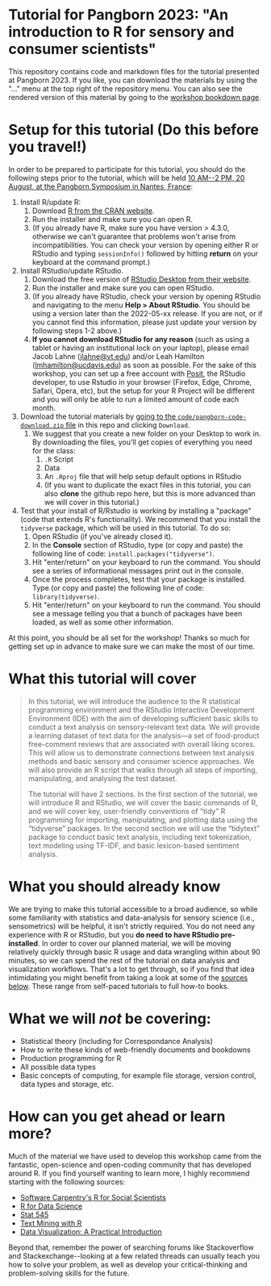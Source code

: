 # Tutorial for Pangborn 2023: "An introduction to R for sensory and consumer scientists"

This repository contains code and markdown files for the tutorial presented at Pangborn 2023.  If you like, you can download the materials by using the "..." menu at the top right of the repository menu.  You can also see the rendered version of this material by going to the [workshop bookdown page](https://jlahne.github.io/eurosense-tutorial-2022/).

# Setup for this tutorial (Do this before you travel!)

In order to be prepared to participate for this tutorial, you should do the following steps prior to the tutorial, which will be held [10 AM--2 PM, 20 August, at the Pangborn Symposium in Nantes, France](https://www.pangbornsymposium.com/Sensometics-tutorials.asp):

1.  Install R/update R:
    1.  Download [R from the CRAN website](https://cran.r-project.org/).
    1.  Run the installer and make sure you can open R.
    2.  (If you already have R, make sure you have version > 4.3.0, otherwise we can't guarantee that problems won't arise from incompatibilities.  You can check your version by opening either R or RStudio and typing `sessionInfo()` followed by hitting **return** on your keyboard at the command prompt.)
2. Install RStudio/update RStudio.
    1.  Download the free version of [RStudio Desktop from their website](https://www.rstudio.com/products/rstudio/download/#download).
    2.  Run the installer and make sure you can open RStudio.
    3.  (If you already have RStudio, check your version by opening RStudio and navigating to the menu **Help > About RStudio**.  You should be using a version later than the 2022-05-xx release.  If you are not, or if you cannot find this information, please just update your version by following steps 1-2 above.)
    4. **If you cannot download RStudio for any reason** (such as using a tablet or having an institutional lock on your laptop), please email Jacob Lahne (jlahne@vt.edu) and/or Leah Hamilton (lmhamilton@ucdavis.edu) as soon as possible. For the sake of this workshop, you can set up a free account with [Posit](https://posit.cloud/plans/free), the RStudio developer, to use Rstudio in your browser (Firefox, Edge, Chrome, Safari, Opera, etc), but the setup for your R Project will be different and you will only be able to run a limited amount of code each month.
3.  Download the tutorial materials by [going to the `code/pangborn-code-download.zip` file](https://github.com/lhami/pangborn-tutorial-2023/blob/main/code/pangborn-code-download.zip) in this repo and clicking `Download`.
    1.  We suggest that you create a new folder on your Desktop to work in.  By downloading the files, you'll get copies of everything you need for the class:
        1.  `.R` Script
        2.  Data
        3.  An `.Rproj` file that will help setup default options in RStudio
        4. (If you want to duplicate the exact files in this tutorial, you can also **clone** the github repo here, but this is more advanced than we will cover in this tutorial.)
4.  Test that your install of R/Rstudio is working by installing a "package" (code that extends R's functionality).  We recommend that you install the `tidyverse` package, which will be used in this tutorial.  To do so:
    1.  Open RStudio (if you've already closed it).
    2.  In the **Console** section of RStudio, type (or copy and paste) the following line of code: `install.packages("tidyverse")`.
    3.  Hit "enter/return" on your keyboard to run the command.  You should see a series of informational messages print out in the console.
    4.  Once the process completes, test that your package is installed.  Type (or copy and paste) the following line of code: `library(tidyverse)`.
    5.  Hit "enter/return" on your keyboard to run the command.  You should see a message telling you that a bunch of packages have been loaded, as well as some other information.
    
At this point, you should be all set for the workshop!  Thanks so much for getting set up in advance to make sure we can make the most of our time.

# What this tutorial will cover

> In this tutorial, we will introduce the audience to the R statistical programming environment and the RStudio Interactive Development Environment (IDE) with the aim of developing sufficient basic skills to conduct a text analysis on sensory-relevant text data. We will provide a learning dataset of text data for the analysis—a set of food-product free-comment reviews that are associated with overall liking scores. This will allow us to demonstrate connections between text analysis methods and basic sensory and consumer science approaches. We will also provide an R script that walks through all steps of importing, manipulating, and analysing the test dataset.
>
> The tutorial will have 2 sections. In the first section of the tutorial, we will introduce R and RStudio, we will cover the basic commands of R, and we will cover key, user-friendly conventions of ”tidy” R programming for importing, manipulating, and plotting data using the “tidyverse” packages. In the second section we will use the “tidytext” package to conduct basic text analysis, including text tokenization, text modeling using TF-IDF, and basic lexicon-based sentiment analysis.

# What you should already know

We are trying to make this tutorial accessible to a broad audience, so while some familiarity with statistics and data-analysis for sensory science (i.e., sensometrics) will be helpful, it isn't strictly required.  You do not need any experience with R or RStudio, but you **do need to have RStudio pre-installed**. In order to cover our planned material, we will be moving relatively quickly through basic R usage and data wrangling within about 90 minutes, so we can spend the rest of the tutorial on data analysis and visualization workflows.  That's a lot to get through, so if you find that idea intimidating you might benefit from taking a look at some of the [sources below](#how-can-you-get-ahead-or-learn-more).  These range from self-paced tutorials to full how-to books.

# What we will *not* be covering:

* Statistical theory (including for Correspondance Analysis)
* How to write these kinds of web-friendly documents and bookdowns
* Production programming for R
* All possible data types
* Basic concepts of computing, for example file storage, version control, data types and storage, etc.

# How can you get ahead or learn more?

Much of the material we have used to develop this workshop came from the fantastic, open-science and open-coding community that has developed around R.  If you find yourself wanting to learn more, I highly recommend starting with the following sources:

*  [Software Carpentry's R for Social Scientists](https://datacarpentry.org/r-socialsci/)
*  [R for Data Science](https://r4ds.had.co.nz/)
*  [Stat 545](https://stat545.com/)
*  [Text Mining with R](https://www.tidytextmining.com/)
*  [Data Visualization: A Practical Introduction](https://socviz.co/)

Beyond that, remember the power of searching forums like Stackoverflow and Stackexchange--looking at a few related threads can usually teach you how to solve your problem, as well as develop your critical-thinking and problem-solving skills for the future.
